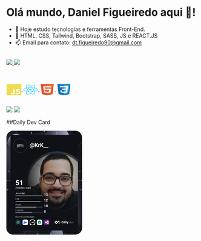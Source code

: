 # Olá mundo, Daniel Figueiredo aqui 🤘!
 
- 🔭 Hoje estudo tecnologias e ferramentas Front-End.
- 🌱 HTML, CSS, Tailwind, Bootstrap, SASS, JS e REACT.JS 
- 📫 Email para contato: dt.figueiredo90@gmail.com

##

<div>
  <a href="https://github.com/dtfigueiredo">
  <img height="180em" src="https://github-readme-stats.vercel.app/api?username=dtfigueiredo&show_icons=true&theme=monokai&include_all_commits=true&count_private=true"/>
  <img height="180em" src="https://github-readme-stats.vercel.app/api/top-langs/?username=dtfigueiredo&layout=compact&langs_count=7&theme=monokai"/>
</div>

  ##
  
<div style="display: inline_block"><br>
  <img align="center" alt="Daniel-Js" height="30" width="40" src="https://raw.githubusercontent.com/devicons/devicon/master/icons/javascript/javascript-plain.svg">
  <img align="center" alt="Daniel-React" height="30" width="40" src="https://raw.githubusercontent.com/devicons/devicon/master/icons/react/react-original.svg">
  <img align="center" alt="Daniel-HTML" height="30" width="40" src="https://raw.githubusercontent.com/devicons/devicon/master/icons/html5/html5-original.svg">
  <img align="center" alt="Daniel-CSS" height="30" width="40" src="https://raw.githubusercontent.com/devicons/devicon/master/icons/css3/css3-original.svg">
</div>

  ##
  
<div> 
  <a href = "mailto:dt.figueiredo90@gmail.com"><img src="https://img.shields.io/badge/-Gmail-%23333?style=for-the-badge&logo=gmail&logoColor=white" target="_blank"></a>
  <a href="https://www.linkedin.com/in/dtfigueiredo" target="_blank" rel="noreferrer noopener"><img src="https://img.shields.io/badge/-LinkedIn-%230077B5?style=for-the-badge&logo=linkedin&logoColor=white"></a>
</div>
  
  ##Daily Dev Card
<div>
  <a href="https://app.daily.dev/KrK__"><img src="https://github.com/dtfigueiredo/dtfigueiredo/blob/main/devcard.svg" width="200" alt="Daniel Figueiredo's Dev Card"/></a>
</div> 
